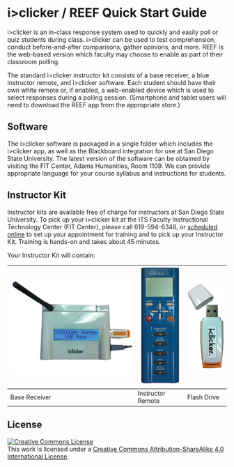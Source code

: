 # i>clicker / REEF Quick Start Guide

i>clicker is an in-class response system used to quickly and easily poll or quiz students during class. i>clicker can be used to test comprehension, conduct before-and-after comparisons, gather opinions, and more. REEF is the web-based version which faculty may choose to enable as part of their classroom polling.

The standard i>clicker instructor kit consists of a base receiver, a blue instructor remote, and i>clicker software. Each student should have their own white remote or, if enabled, a web-enabled device which is used to select responses during a polling session. (Smartphone and tablet users will need to download the REEF app from the appropriate store.)

## Software

The i>clicker software is packaged in a single folder which includes the i>clicker app, as well as the Blackboard integration for use at San Diego State University. The latest version of the software can be obtained by visiting the FIT Center, Adams Humanities, Room 1109. We can provide appropriate language for your course syllabus and instructions for students.


## Instructor Kit

Instructor kits are available free of charge for instructors at San Diego State University. To pick up your i>clicker kit at the ITS Faculty Instructional Technology Center (FIT Center), please call 619-594-6348, or [scheduled online](https://fitcenter.acuityscheduling.com/schedule.php?appointmentType=1226211) to set up your appointment for training and to pick up your Instructor Kit. Training is hands-on and takes about 45 minutes.

Your Instructor Kit will contain:

| ![](images/baseOn.jpg) | ![](images/iclicker-base-2.png) | ![](images/clicker_USB.jpg)|
| -- | -- | -- |
| Base Receiver | Instructor Remote | Flash Drive |


  
                      


## License

<a rel="license" href="http://creativecommons.org/licenses/by-sa/4.0/"><img alt="Creative Commons License" style="border-width:0" src="https://i.creativecommons.org/l/by-sa/4.0/88x31.png" /></a><br />This work is licensed under a <a rel="license" href="http://creativecommons.org/licenses/by-sa/4.0/">Creative Commons Attribution-ShareAlike 4.0 International License</a>.